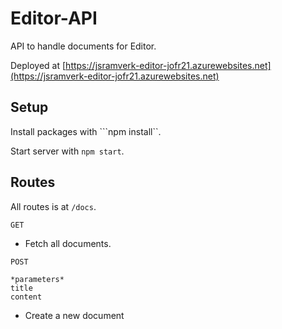 # Editor-API

API to handle documents for Editor.

Deployed at [https://jsramverk-editor-jofr21.azurewebsites.net](https://jsramverk-editor-jofr21.azurewebsites.net)

## Setup

Install packages with ```npm install``.

Start server with ```npm start```.

## Routes

All routes is at ```/docs```.

```GET```
- Fetch all documents.

```POST```
```
*parameters*
title
content
```
- Create a new document

